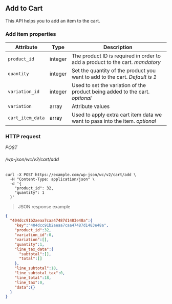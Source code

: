 ## Add to Cart ##

This API helps you to add an item to the cart.

### Add item properties ###

| Attribute        | Type      | Description                                                                                                 |
| ---------------- | --------- | ----------------------------------------------------------------------------------------------------------- |
| `product_id`     | integer   | The product ID is required in order to add a product to the cart. <i class="label label-info">mandatory</i> |
| `quantity`       | integer   | Set the quantity of the product you want to add to the cart. <i class="label label-info">Default is 1</i>   |
| `variation_id`   | integer   | Used to set the variation of the product being added to the cart. <i class="label label-info">optional</i>  |
| `variation`      | array     | Attribute values                                                                                            |
| `cart_item_data` | array     | Used to apply extra cart item data we want to pass into the item. <i class="label label-info">optional</i>  |

### HTTP request ###

<div class="api-endpoint">
	<div class="endpoint-data">
		<i class="label label-post">POST</i>
		<h6>/wp-json/wc/v2/cart/add</h6>
	</div>
</div>

```shell
curl -X POST https://example.com/wp-json/wc/v2/cart/add \
  -H "Content-Type: application/json" \
  -d '{
    "product_id": 32,
    "quantity": 1
  }'
```

> JSON response example

```json
{
  "404dcc91b2aeaa7caa47487d1483e48a":{
    "key":"404dcc91b2aeaa7caa47487d1483e48a",
    "product_id":32,
    "variation_id":0,
    "variation":[],
    "quantity":1,
    "line_tax_data":{
      "subtotal":[],
      "total":[]
    },
    "line_subtotal":18,
    "line_subtotal_tax":0,
    "line_total":18,
    "line_tax":0,
    "data":{}
  }
}
```
